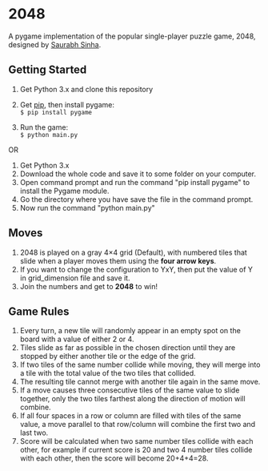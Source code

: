 # 2048
A pygame implementation of the popular single-player puzzle game, 2048, 
designed by [Saurabh Sinha](https://github.com/lucifer081099).

## Getting Started
1. Get Python 3.x and clone this repository
2. Get [pip](https://www.makeuseof.com/tag/install-pip-for-python/), then install pygame:\
    ```$ pip install pygame```

3. Run the game:\
    ```$ python main.py```
    
OR

1. Get Python 3.x 
2. Download the whole code and save it to some folder on your computer.
3. Open command prompt and run the command "pip install pygame" to install the Pygame module.
4. Go the directory where you have save the file in the command prompt.
5. Now run the command "python main.py"

    
## Moves
1. 2048 is played on a gray 4×4 grid (Default), with numbered tiles that slide when a player moves them using the **four arrow keys**.
2. If you want to change the configuration to YxY, then put the value of Y in grid_dimension file and save it.
3. Join the numbers and get to **2048** to win!

## Game Rules
1. Every turn, a new tile will randomly appear in an empty spot on the board with a value of either 2 or 4.
2. Tiles slide as far as possible in the chosen direction until they are stopped by either another tile or the edge of the grid. 
3. If two tiles of the same number collide while moving, they will merge into a tile with the total value of the two tiles that collided.
4. The resulting tile cannot merge with another tile again in the same move. 
5. If a move causes three consecutive tiles of the same value to slide together, only the two tiles farthest along the direction of motion will combine. 
6. If all four spaces in a row or column are filled with tiles of the same value, a move parallel to that row/column will combine the first two and last two.
7. Score will be calculated when two same number tiles collide with each other, for example if current score is 20 and two 4 number tiles collide with each other, then the score will become 20+4+4=28.
